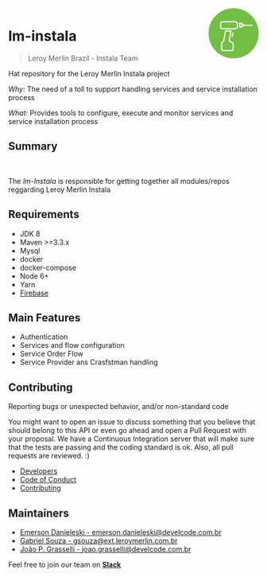 <img align="right" width="20%" src="https://github.com/elton-develcode/images/blob/master/logos/logo_instala_146x146.png">

# lm-instala

> Leroy Merlin Brazil - Instala Team

Hat repository for the Leroy Merlin Instala project

*Why:* The need of a toll to support handling services and service installation process

*What:* Provides tools to configure, execute and monitor services and service installation process
</br>

## Summary
</br>

The *lm-Instala* is responsible for getting together all modules/repos reggarding Leroy Merlin Instala

## Requirements

- JDK 8
- Maven >=3.3.x
- Mysql
- docker
- docker-compose
- Node 6+
- Yarn
- [Firebase](DEVELOPERS.md)


## Main Features

- Authentication
- Services and flow configuration
- Service Order Flow
- Service Provider ans Crasfstman handling

## Contributing

Reporting bugs or unexpected behavior, and/or non-standard code

You might want to open an issue to discuss something that you believe that should belong to this API or even go ahead and open a Pull Request with your proposal. We have a Continuous Integration server that will make sure that the tests are passing and the coding standard is ok. Also, all pull requests are reviewed. :)

* [Developers](https://github.com/adeo/lm-instala/blob/developer/DEVELOPERS.md)
* [Code of Conduct](https://github.com/adeo/lm-instala/blob/developer/CODE_OF_CONDUCT.md)
* [Contributing](https://github.com/adeo/lm-instala/blob/developer/CONTRIBUTING.md)


## Maintainers

* [Emerson Danieleski - emerson.danieleski@develcode.com.br](emerson.danieleski)
* [Gabriel Souza - gsouza@ext.leroymerlin.com.br](gsouza)
* [João P. Grasselli - joao.grasselli@develcode.com.br](joao.grasselli)

Feel free to join our team on [**Slack**](https://lminstala.slack.com/signup)
